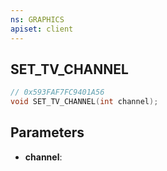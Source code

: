 ```yaml
---
ns: GRAPHICS
apiset: client
---
```

## SET_TV_CHANNEL

```c
// 0x593FAF7FC9401A56
void SET_TV_CHANNEL(int channel);
```


## Parameters
* **channel**: